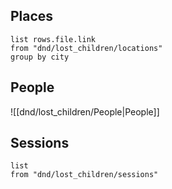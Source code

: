 ## Places
```dataview
list rows.file.link
from "dnd/lost_children/locations"
group by city
```

## People
![[dnd/lost_children/People|People]]

## Sessions
```dataview
list
from "dnd/lost_children/sessions"
```
